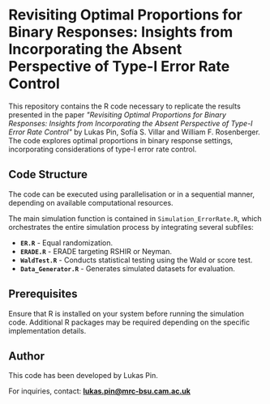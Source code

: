 # Revisiting Optimal Proportions for Binary Responses: Insights from Incorporating the Absent Perspective of Type-I Error Rate Control

This repository contains the R code necessary to replicate the results presented in the paper *"Revisiting Optimal Proportions for Binary Responses: Insights from Incorporating the Absent Perspective of Type-I Error Rate Control"* by Lukas Pin, Sofía S. Villar and William F. Rosenberger. The code explores optimal proportions in binary response settings, incorporating considerations of type-I error rate control.

## Code Structure

The code can be executed using parallelisation or in a sequential manner, depending on available computational resources.

The main simulation function is contained in `Simulation_ErrorRate.R`, which orchestrates the entire simulation process by integrating several subfiles:

- **`ER.R`** - Equal randomization.
- **`ERADE.R`** - ERADE targeting RSHIR or Neyman.
- **`WaldTest.R`** - Conducts statistical testing using the Wald or score test.
- **`Data_Generator.R`** - Generates simulated datasets for evaluation.

## Prerequisites

Ensure that R is installed on your system before running the simulation code. Additional R packages may be required depending on the specific implementation details.

## Author

This code has been developed by Lukas Pin.

For inquiries, contact: **lukas.pin@mrc-bsu.cam.ac.uk**

